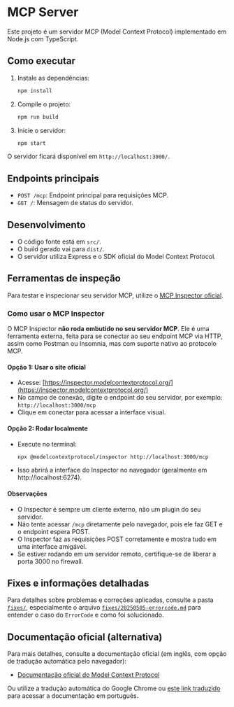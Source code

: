 # MCP Server

Este projeto é um servidor MCP (Model Context Protocol) implementado em Node.js com TypeScript.

## Como executar

1. Instale as dependências:
   ```bash
   npm install
   ```
2. Compile o projeto:
   ```bash
   npm run build
   ```
3. Inicie o servidor:
   ```bash
   npm start
   ```

O servidor ficará disponível em `http://localhost:3000/`.

## Endpoints principais

- `POST /mcp`: Endpoint principal para requisições MCP.
- `GET /`: Mensagem de status do servidor.

## Desenvolvimento

- O código fonte está em `src/`.
- O build gerado vai para `dist/`.
- O servidor utiliza Express e o SDK oficial do Model Context Protocol.

## Ferramentas de inspeção

Para testar e inspecionar seu servidor MCP, utilize o [MCP Inspector oficial](https://inspector.modelcontextprotocol.org/).

### Como usar o MCP Inspector

O MCP Inspector **não roda embutido no seu servidor MCP**. Ele é uma ferramenta externa, feita para se conectar ao seu endpoint MCP via HTTP, assim como Postman ou Insomnia, mas com suporte nativo ao protocolo MCP.

#### Opção 1: Usar o site oficial
- Acesse: [https://inspector.modelcontextprotocol.org/](https://inspector.modelcontextprotocol.org/)
- No campo de conexão, digite o endpoint do seu servidor, por exemplo: `http://localhost:3000/mcp`
- Clique em conectar para acessar a interface visual.

#### Opção 2: Rodar localmente
- Execute no terminal:
  ```bash
  npx @modelcontextprotocol/inspector http://localhost:3000/mcp
  ```
- Isso abrirá a interface do Inspector no navegador (geralmente em http://localhost:6274).

#### Observações
- O Inspector é sempre um cliente externo, não um plugin do seu servidor.
- Não tente acessar `/mcp` diretamente pelo navegador, pois ele faz GET e o endpoint espera POST.
- O Inspector faz as requisições POST corretamente e mostra tudo em uma interface amigável.
- Se estiver rodando em um servidor remoto, certifique-se de liberar a porta 3000 no firewall.

## Fixes e informações detalhadas

Para detalhes sobre problemas e correções aplicadas, consulte a pasta [`fixes/`](./fixes/), especialmente o arquivo [`fixes/20250505-errorcode.md`](./fixes/20250505-errorcode.md) para entender o caso do `ErrorCode` e como foi solucionado.

## Documentação oficial (alternativa)

Para mais detalhes, consulte a documentação oficial (em inglês, com opção de tradução automática pelo navegador):

- [Documentação oficial do Model Context Protocol](https://modelcontextprotocol.org/docs)

Ou utilize a tradução automática do Google Chrome ou [este link traduzido](https://modelcontextprotocol.org/docs) para acessar a documentação em português.
